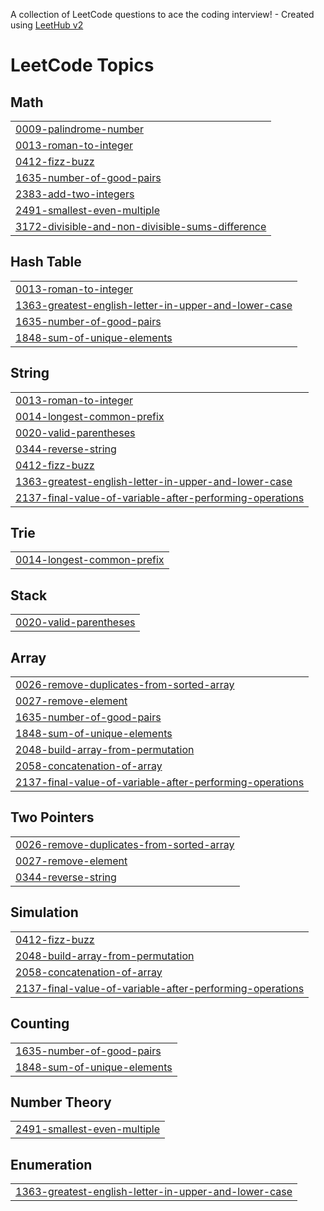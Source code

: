 A collection of LeetCode questions to ace the coding interview! - Created using [LeetHub v2](https://github.com/arunbhardwaj/LeetHub-2.0)
<!---LeetCode Topics Start-->
# LeetCode Topics
## Math
|  |
| ------- |
| [0009-palindrome-number](https://github.com/vahaabbb/task/tree/master/0009-palindrome-number) |
| [0013-roman-to-integer](https://github.com/vahaabbb/task/tree/master/0013-roman-to-integer) |
| [0412-fizz-buzz](https://github.com/vahaabbb/task/tree/master/0412-fizz-buzz) |
| [1635-number-of-good-pairs](https://github.com/vahaabbb/task/tree/master/1635-number-of-good-pairs) |
| [2383-add-two-integers](https://github.com/vahaabbb/task/tree/master/2383-add-two-integers) |
| [2491-smallest-even-multiple](https://github.com/vahaabbb/task/tree/master/2491-smallest-even-multiple) |
| [3172-divisible-and-non-divisible-sums-difference](https://github.com/vahaabbb/task/tree/master/3172-divisible-and-non-divisible-sums-difference) |
## Hash Table
|  |
| ------- |
| [0013-roman-to-integer](https://github.com/vahaabbb/task/tree/master/0013-roman-to-integer) |
| [1363-greatest-english-letter-in-upper-and-lower-case](https://github.com/vahaabbb/task/tree/master/1363-greatest-english-letter-in-upper-and-lower-case) |
| [1635-number-of-good-pairs](https://github.com/vahaabbb/task/tree/master/1635-number-of-good-pairs) |
| [1848-sum-of-unique-elements](https://github.com/vahaabbb/task/tree/master/1848-sum-of-unique-elements) |
## String
|  |
| ------- |
| [0013-roman-to-integer](https://github.com/vahaabbb/task/tree/master/0013-roman-to-integer) |
| [0014-longest-common-prefix](https://github.com/vahaabbb/task/tree/master/0014-longest-common-prefix) |
| [0020-valid-parentheses](https://github.com/vahaabbb/task/tree/master/0020-valid-parentheses) |
| [0344-reverse-string](https://github.com/vahaabbb/task/tree/master/0344-reverse-string) |
| [0412-fizz-buzz](https://github.com/vahaabbb/task/tree/master/0412-fizz-buzz) |
| [1363-greatest-english-letter-in-upper-and-lower-case](https://github.com/vahaabbb/task/tree/master/1363-greatest-english-letter-in-upper-and-lower-case) |
| [2137-final-value-of-variable-after-performing-operations](https://github.com/vahaabbb/task/tree/master/2137-final-value-of-variable-after-performing-operations) |
## Trie
|  |
| ------- |
| [0014-longest-common-prefix](https://github.com/vahaabbb/task/tree/master/0014-longest-common-prefix) |
## Stack
|  |
| ------- |
| [0020-valid-parentheses](https://github.com/vahaabbb/task/tree/master/0020-valid-parentheses) |
## Array
|  |
| ------- |
| [0026-remove-duplicates-from-sorted-array](https://github.com/vahaabbb/task/tree/master/0026-remove-duplicates-from-sorted-array) |
| [0027-remove-element](https://github.com/vahaabbb/task/tree/master/0027-remove-element) |
| [1635-number-of-good-pairs](https://github.com/vahaabbb/task/tree/master/1635-number-of-good-pairs) |
| [1848-sum-of-unique-elements](https://github.com/vahaabbb/task/tree/master/1848-sum-of-unique-elements) |
| [2048-build-array-from-permutation](https://github.com/vahaabbb/task/tree/master/2048-build-array-from-permutation) |
| [2058-concatenation-of-array](https://github.com/vahaabbb/task/tree/master/2058-concatenation-of-array) |
| [2137-final-value-of-variable-after-performing-operations](https://github.com/vahaabbb/task/tree/master/2137-final-value-of-variable-after-performing-operations) |
## Two Pointers
|  |
| ------- |
| [0026-remove-duplicates-from-sorted-array](https://github.com/vahaabbb/task/tree/master/0026-remove-duplicates-from-sorted-array) |
| [0027-remove-element](https://github.com/vahaabbb/task/tree/master/0027-remove-element) |
| [0344-reverse-string](https://github.com/vahaabbb/task/tree/master/0344-reverse-string) |
## Simulation
|  |
| ------- |
| [0412-fizz-buzz](https://github.com/vahaabbb/task/tree/master/0412-fizz-buzz) |
| [2048-build-array-from-permutation](https://github.com/vahaabbb/task/tree/master/2048-build-array-from-permutation) |
| [2058-concatenation-of-array](https://github.com/vahaabbb/task/tree/master/2058-concatenation-of-array) |
| [2137-final-value-of-variable-after-performing-operations](https://github.com/vahaabbb/task/tree/master/2137-final-value-of-variable-after-performing-operations) |
## Counting
|  |
| ------- |
| [1635-number-of-good-pairs](https://github.com/vahaabbb/task/tree/master/1635-number-of-good-pairs) |
| [1848-sum-of-unique-elements](https://github.com/vahaabbb/task/tree/master/1848-sum-of-unique-elements) |
## Number Theory
|  |
| ------- |
| [2491-smallest-even-multiple](https://github.com/vahaabbb/task/tree/master/2491-smallest-even-multiple) |
## Enumeration
|  |
| ------- |
| [1363-greatest-english-letter-in-upper-and-lower-case](https://github.com/vahaabbb/task/tree/master/1363-greatest-english-letter-in-upper-and-lower-case) |
<!---LeetCode Topics End-->